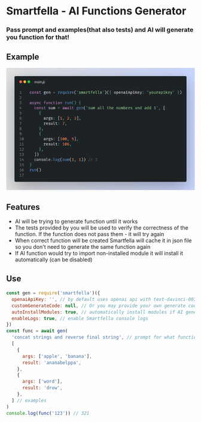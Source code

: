 # Smartfella - AI Functions Generator

### Pass prompt and examples(that also tests) and AI will generate you function for that!

## Example

![Example](docs/example.png)

## Features

- AI will be trying to generate function until it works
- The tests provided by you will be used to verify the correctness of the function. If the function does not pass them - it will try again
- When correct function will be created Smartfella will cache it in json file so you don't need to generate the same function again
- If AI function would try to import non-installed module it will install it automatically (can be disabled)

## Use

```javascript
const gen = require('smartfella')({
  openaiApiKey: '', // by default uses openai api with text-davinci-003 for generation. You must specify api token for this
  customGenerateCode: null, // Or you may provide your own generate code function. It must take prompt and return AI generated code
  autoInstallModules: true, // automatically install modules if AI generated code would require them
  enableLogs: true, // enable Smartfella console logs
})
const func = await gen(
  'concat strings and reverse final string', // prompt for what function must do
  [
    {
      args: ['apple', 'banana'],
      result: 'ananabelppa',
    },
    {
      args: ['word'],
      result: 'drow',
    },
  ] // examples
)
console.log(func('123')) // 321
```
